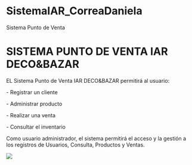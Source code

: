 # SistemaIAR_CorreaDaniela
 Sistema Punto de Venta
 <!DOCTYPE html>
<html lang="en">
  <head>
    <meta charset="UTF-8">
    <meta name="viewport" content="width=device-width, initial-scale=1.0">
    <meta http-equiv="X-UA-Compatible" content="ie=edge">
    <link rel="stylesheet" href="style.css">
  </head>
  <body>
    <h1>SISTEMA PUNTO DE VENTA IAR DECO&BAZAR</h1>
    <p> EL Sistema Punto de Venta IAR DECO&BAZAR permitirá al usuario:</p>
    <p> - Registrar un cliente</p>
    <p> - Administrar producto</p>
    <p> - Realizar una venta</p>
    <p> - Consultar el inventario</p>
    <p> Como usuario administrador, el sistema permitirá el acceso y la gestión a los registros de Usuarios, Consulta, Productos y Ventas.<p>
    <image src="DER-CORREADANIELA.png">
  </body>
</html>
